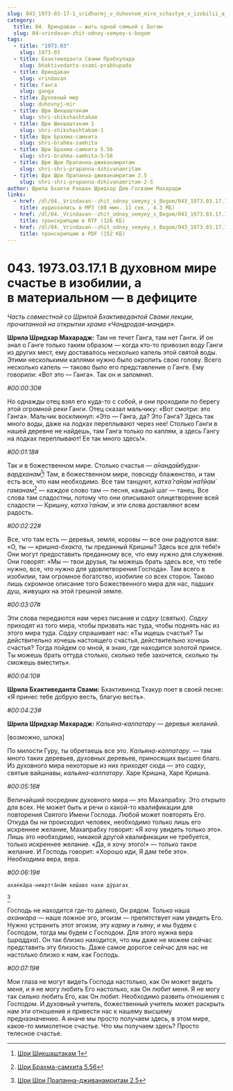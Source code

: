 ```yaml
---
slug: 043_1973-03-17-1_sridharmj_v_duhovnom_mire_schastye_v_izobilii_a_v_materialnom_v_deficiite
category:
  title: 04. Вриндаван — жить одной семьей с Богом
  slug: 04-vrindavan-zhit-odnoy-semyey-s-bogom
tags:
  - title: "1973.03"
    slug: 1973-03
  - title: Бхактиведанта Свами Прабхупада
    slug: bhaktivedanta-svami-prabhupada
  - title: Вриндаван
    slug: vrindavan
  - title: Ганга
    slug: ganga
  - title: Духовный мир
    slug: duhovnyj-mir
  - title: Шри Шикшаштакам
    slug: shri-shikshashtakam
  - title: Шри Шикшаштакам 1
    slug: shri-shikshashtakam-1
  - title: Шри Брахма-самхита
    slug: shri-brahma-samhita
  - title: Шри Брахма-самхита 5.56
    slug: shri-brahma-samhita-5-56
  - title: Шри Шри Прапанна-дживанамритам
    slug: shri-shri-prapanna-dzhivanamritam
  - title: Шри Шри Прапанна-дживанамритам 2.5
    slug: shri-shri-prapanna-dzhivanamritam-2-5
author: Шрила Бхакти Ракшак Шридхар Дев-Госвами Махарадж
links:
  - href: /dl/04._Vrindavan--zhit_odnoy_semyey_s_Bogom/043_1973.03.17.1_SridharMj_V_duhovnom_mire_schastye_v_izobilii_a_v_materialnom_v_deficiite.mp3
    title: аудиозапись в MP3 (08 мин. 11 сек., 4.3 МБ)
  - href: /dl/04._Vrindavan--zhit_odnoy_semyey_s_Bogom/043_1973.03.17.1_SridharMj_V_duhovnom_mire_schastye_v_izobilii_a_v_materialnom_v_deficiite.rtf
    title: транскрипцию в RTF (126 КБ)
  - href: /dl/04._Vrindavan--zhit_odnoy_semyey_s_Bogom/043_1973.03.17.1_SridharMj_V_duhovnom_mire_schastye_v_izobilii_a_v_materialnom_v_deficiite.pdf
    title: транскрипцию в PDF (152 КБ)
---
```


# 043. 1973.03.17.1 В духовном мире счастье в изобилии, а в материальном — в дефиците

*Часть совместной со Шрилой Бхактиведантой Свами лекции, прочитанной на открытии храма «Чандродая-мандир».*

**Шрила Шридхар Махарадж:** Там не течет Ганга, там нет Ганги. И он знал о Ганге только таким образом — когда кто-то привозил воду Ганги из других мест, ему доставалось несколько капель этой святой воды. Этими несколькими каплями нужно было окропить свою голову. Всего несколько капель — таково было его представление о Ганге. Ему говорили: «Вот это — Ганга». Так он и запомнил.

*#00:00:30#*

Но однажды отец взял его куда-то с собой, и они проходили по берегу этой огромной реки Ганги. Отец сказал мальчику: «Вот смотри: это Ганга». Мальчик воскликнул: «Это — Ганга, да? Это Ганга? Здесь так много воды, даже на лодках переплывают через нее! Столько Ганги в нашей деревне не найдешь, там Ганга только по каплям, а здесь Гангу на лодках переплывают! Ее так много здесь!».

*#00:01:18#*

Так и в божественном мире. Столько счастья — *а̄нанда̄мбудхи-вардханам̇*[^_ftn1]! Там, в божественном мире, повсюду блаженство, и там есть все, что нам необходимо. Все там танцуют, *катха̄ га̄нам̇ на̄т̣йам̇ гаманам*[^_ftn2] — каждое слово там — песня, каждый шаг — танец. Все слова там сладостны, потому что они описывают олицетворение всей сладости — Кришну, *катха̄ га̄нам̇*, и эти слова доставляют всем радость.

*#00:02:22#*

Все, что там есть — деревья, земля, коровы — все они радуются вам: «О, ты — *кришна-бхакта*, ты преданный Кришны? Здесь все для тебя!» Они могут предоставить преданному все, что ему нужно для служения. Они говорят: «Мы — твои друзья, ты можешь брать здесь все, что тебе нужно, все, что нужно для удовлетворения Господа». Там всего в изобилии, там огромное богатство, изобилие со всех сторон. Таково лишь скромное описание того Божественного мира для нас, падших душ, живущих на этой грешной земле.

*#00:03:07#*

Эти слова передаются нам через писания и *садху* (святых). *Садху* приходят из того мира, чтобы призвать нас туда, чтобы поднять нас из этого мира туда. *Садху* спрашивает нас: «Ты ищешь счастья? Ты действительно хочешь настоящего счастья, действительно хочешь счастья? Тогда пойдем со мной, я знаю, где находится золотой прииск. Ты можешь брать оттуда столько, сколько тебе захочется, сколько ты сможешь вместить».

*#00:04:10#*

**Шрила Бхактиведанта Свами:** Бхактивинод Тхакур поет в своей песне: «Я принес тебе добрую весть, благую весть».

*#00:04:23#*

**Шрила Шридхар Махарадж:** *Кальяна-калпатару* — деревья желаний.

[возможно, шлока]

По милости Гуру, ты обретаешь все это. *Кальяна-калпатару*. — там много таких деревьев, духовных деревьев, приносящих высшее благо. Из духовного мира некоторые из них приходят сюда — это *садху*, святые вайшнавы, *кальяна-калпатару*. Харе Кришна, Харе Кришна.

*#00:05:16#*

Величайший посредник духовного мира — это Махапрабху. Это открыто для всех. Не может быть и речи о какой-то квалификации для повторения Святого Имени Господа. Любой может повторять Его. Откуда бы ни происходил человек, необходимо только лишь его искреннее желание, Махапрабху говорит: «Я хочу увидеть только это». Лишь это необходимо, никакой другой квалификации не требуется, только искреннее желание. «Да, я хочу этого!» — только такое желание. И Господь говорит: «Хорошо иди, Я дам тебе это». Необходима вера, вера.

*#00:06:19#*

    ахан̇ка̄ра-нивр̣тта̄на̄м̇ кеш́аво нахи дӯрагах̣
[^_ftn3]

Господь не находится где-то далеко, Он рядом. Только наша *аханкара* — наше ложное эго, эгоизм — препятствует нам увидеть Его. Нужно устранить этот эгоизм, эту *карму* и *гьяну*, и мы будем с Господом, тогда мы будем с Господом. Для этого нужна вера (*шраддха*). Он так близко находится, что мы даже не можем сейчас представить эту близость. Даже самое дорогое сейчас для нас не настолько близко к нам, как Господь.

*#00:07:19#*

Мои глаза не могут видеть Господа настолько, как Он может видеть меня, и я не могу любить Его настолько, как Он любит меня. Я не могу так сильно любить Его, как Он любит. Необходимо развить отношения с Господом. И духовный учитель, божественный учитель может раскрыть нам эти отношения и привести нас к нашему высшему предназначению. А иначе мы просто получаем здесь, в этом мире, какое-то мимолетное счастье. Что мы получаем здесь? Просто телесное счастье.



[^_ftn1]: [Шри Шикшаштакам 1](../notes/shri-shikshashtakam/shri-shikshashtakam-1.md)

[^_ftn2]: [Шри Брахма-самхита 5.56](../notes/shri-brahma-samhita/shri-brahma-samhita-5-56.md)

[^_ftn3]: [Шри Шри Прапанна-дживанамритам 2.5](../notes/shri-shri-prapanna-dzhivanamritam/shri-shri-prapanna-dzhivanamritam-2-5.md)
